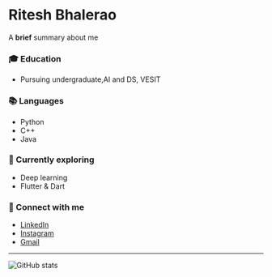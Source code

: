 # Ritesh Bhalerao


A **brief** summary about me

### 🎓 Education
- Pursuing undergraduate,AI and DS, VESIT

### 📚 Languages
- Python
- C++
- Java

### 🔧 Currently exploring
- Deep learning
- Flutter & Dart

### 🔗 Connect with me
- [LinkedIn](https://linkedin.com/in/ritesh-bhalerao-890991239)
- [Instagram](https://instagram.com/riteshh.bhalerao)
- [Gmail](ritesh.bhalerao.11603@gmail.com)

---

![GitHub stats](https://github-readme-stats.vercel.app/api?username=RiteshBhalearao11&show_icons=true)
